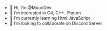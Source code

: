 - 👋 Hi, I’m @MouriDev
- 👀 I’m interested in C#, C++. Phyton
- 🌱 I’m currently learning Html JavaScript
- 💞️ I’m looking to collaborate on Discord Server
